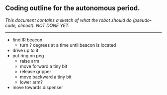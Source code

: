 ## Coding outline for the autonomous period. ##

_This document contains a sketch of what the robot should do (pseudo-code, almost). NOT DONE YET._

-------------------------

- find IR beacon
	- turn ? degrees at a time until beacon is located
- drive up to it
- put ring on peg
    - raise arm
	- move forward a tiny bit
	- release gripper
	- move backward a tiny bit
	- lower arm?
- move towards dispenser